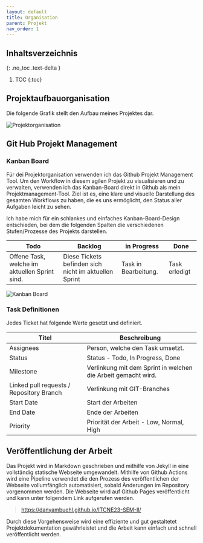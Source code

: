 ```yaml
---
layout: default
title: Organisation
parent: Projekt
nav_order: 1
---
```


## Inhaltsverzeichnis
{: .no_toc .text-delta }

1. TOC
{:toc}

## Projektaufbauorganisation

Die folgende Grafik stellt den Aufbau meines Projektes dar.

![Projektorganisation](../img/projectorganisation.png)


## Git Hub Projekt Management

### Kanban Board


Für dei Projektorganisation verwenden ich das Github Projekt Management Tool.
Um den Workflow in diesem agilen Projekt zu visualisieren und zu verwalten, verwenden ich das Kanban-Board direkt in Github als mein Projektmanagement-Tool. 
Ziel ist es, eine klare und visuelle Darstellung des gesamten Workflows zu haben, die es uns ermöglicht, den Status aller Aufgaben leicht zu sehen.

Ich habe mich für ein schlankes und einfaches Kanban-Board-Design entschieden, bei dem die folgenden Spalten die verschiedenen Stufen/Prozesse des Projekts darstellen.

| **Todo**                                      | **Backlog**                                           | **in Progress**      | **Done**      |
|-----------------------------------------------|-------------------------------------------------------|----------------------|---------------|
| Offene Task, welche im aktuellen Sprint sind. | Diese Tickets befinden sich nicht im aktuellen Sprint | Task in Bearbeitung. | Task erledigt |

![Kanban Board](../img/kanbanboard.png)

### Task Definitionen


Jedes Ticket hat folgende Werte gesetzt und definiert.

| **Titel**                                | **Beschreibung**                                              |
|------------------------------------------|---------------------------------------------------------------|
| Assignees                                | Person, welche den Task umsetzt.                              |
| Status                                   | Status - Todo, In Progress, Done                              |
| Milestone                                | Verlinkung mit dem Sprint in welchen die Arbeit gemacht wird. |
| Linked pull requests / Repository Branch | Verlinkung mit GIT-Branches                                   |
| Start Date                               | Start der Arbeiten                                            |
| End Date                                 | Ende der Arbeiten                                             |
| Priority                                 | Priorität der Arbeit - Low, Normal, High                      |

## Veröffentlichung der Arbeit

Das Projekt wird in Markdown geschrieben und mithilfe von Jekyll in eine vollständig statische Webseite umgewandelt.
Mithilfe von Github Actions wird eine Pipeline verwendet die den Prozess des veröffentlichen der Webseite vollumfänglich automatisiert, sobald Änderungen im Repository vorgenommen werden.
Die Webseite wird auf Github Pages veröffentlicht und kann unter folgendem Link aufgerufen werden.

> https://danyambuehl.github.io/ITCNE23-SEM-Il/

Durch diese Vorgehensweise wird eine effiziente und gut gestaltetet Projektdokumentation gewährleistet und die Arbeit kann einfach und schnell veröffentlicht werden.
